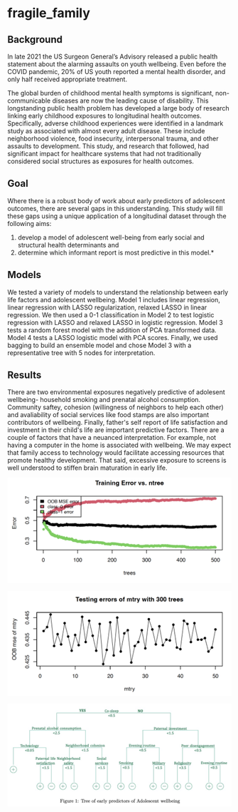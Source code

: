 # fragile_family

## Background
In late 2021 the US Surgeon General’s Advisory released a public health statement about the alarming assaults on youth wellbeing. Even before the COVID pandemic, 20% of US youth reported a mental health disorder, and only half received appropriate treatment. 

The global burden of childhood mental health symptoms is significant, non-communicable diseases are now the leading cause of disability. This longstanding public health problem has developed a large body of research linking early childhood exposures to longitudinal health outcomes. Specifically, adverse childhood experiences were identified in a landmark study as associated with almost every adult disease. These include neighborhood violence, food insecurity, interpersonal trauma, and other assaults to development. This study, and research that followed, had significant impact for healthcare systems that had not traditionally considered social structures as exposures for health outcomes. 

## Goal
Where there is a robust body of work about early predictors of adolescent outcomes, there are several gaps in this understanding. This study will fill these gaps using a unique application of a longitudinal dataset through the following aims: 

1) develop a model of adolescent well-being from early social and structural health determinants and 
2) determine which informant report is most predictive in this model.*

## Models
We tested a variety of models to understand the relationship between early life factors and adolescent wellbeing. Model 1 includes linear regression, linear regression with LASSO regularization, relaxed LASSO in linear regression. We then used a 0-1 classification in Model 2 to test logistic regression with LASSO and relaxed LASSO in logistic regression. Model 3 tests a random forest model with the addition of PCA transformed data. Model 4 tests a LASSO logistic model with PCA scores. Finally, we used bagging to build an ensemble model and chose Model 3 with a representative tree with 5 nodes for interpretation.

## Results
There are two environmental exposures negatively predictive of adolesent wellbeing- household smoking and prenatal alcohol consumption. Community saftey, cohesion (willingness of neighbors to help each other) and avaliability of social services like food stamps are also important contributors of wellbeing. Finally, father's self report of life satisfaction and investment in their child's life are important predictive factors. There are a couple of factors that have a neuanced interpretation. For example, not having a computer in the home is associated with wellbeing. We may expect that family access to technology would facilitate accessing resources that promote healthy development. That said, excessive exposure to screens is well understood to stiffen brain maturation in early life. 


![](images/OOB_error.png)

![](images/OOB_mtry.png)

![](images/tree.png)
